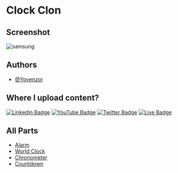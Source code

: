 # Clock Clon

## Screenshot

![samsung](https://github.com/Yovenzor/Clock-Clon/assets/102180213/acd4ad35-2f99-4473-8651-6cd9bb3689a9)

## Authors

- [@Yovenzor](https://www.github.com/Yovenzor)


## Where I upload content?

[![Linkedin Badge](https://img.shields.io/badge/LinkedIn-blue?style=for-the-badge&logo=linkedin&logoColor=white)](https://www.linkedin.com/in/yovenzor-singh)
[![YouTube Badge](https://img.shields.io/badge/YouTube-red?style=for-the-badge&logo=youtube&logoColor=white)](https://www.youtube.com/@yovenzorsingh?sub_confirmation=1)
[![Twitter Badge](https://img.shields.io/badge/Twitter-blue?style=for-the-badge&logo=twitter&logoColor=white)](https://twitter.com/YovenzorS)
[![Live Badge](https://img.shields.io/badge/Live-cyan?style=for-the-badge&logoColor=white)](https://yovenzor.github.io/Samsung-Clock-Clon)


## All Parts

 - [Alarm](https://yovenzor.github.io/Clock-Clon/)
 - [World Clock](https://yovenzor.github.io/Clock-Clon/world-clock.html)
 - [Chronometer](https://yovenzor.github.io/Clock-Clon/chronometer.html)
 - [Countdown](https://yovenzor.github.io/Clock-Clon/countdown.html)

